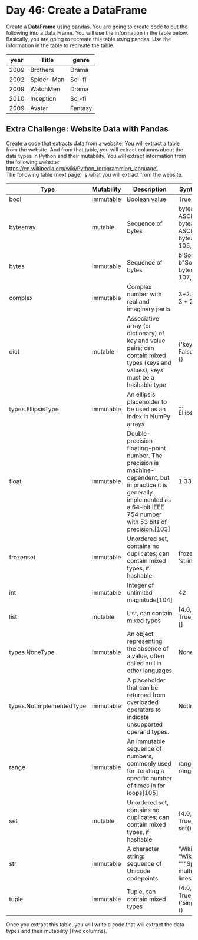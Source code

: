# Day 46: Create a DataFrame  

Create a **DataFrame** using pandas. You are going to create code to put the following into a Data Frame. You will use the information in the table  below. Basically, you are going to recreate this table using pandas. Use the information in the table to recreate the table.  

| year | Title        | genre  |
|------|--------------|--------|
| 2009 | Brothers     | Drama  |
| 2002 | Spider-Man   | Sci-fi |
| 2009 | WatchMen     | Drama  |
| 2010 | Inception    | Sci-fi |
| 2009 | Avatar       | Fantasy |

## Extra Challenge:  Website Data  with Pandas

Create a code that extracts data from a website. You will extract a table from the website. And from that table, you will extract columns about the data types in Python and their mutability. You will extract information from the following website:  
<https://en.wikipedia.org/wiki/Python_(programming_language)>  
The following table (next page) is what you will extract from the website.

| Type | Mutability | Description | Syntax examples |
| ---- | ---------- | ----------- | --------------- |
| bool | immutable  | Boolean value | True, False |
| bytearray | mutable  | Sequence of bytes | bytearray(b'Some ASCII')<br>bytearray(b"Some ASCII")<br> bytearray([119, 105, 107, 105]) |
| bytes | immutable  | Sequence of bytes | b'Some ASCII'<br> b"Some ASCII"<br> bytes([119, 105, 107, 105]) |
| complex | immutable  | Complex number with real and imaginary parts | 3+2.7j <br> 3 + 2.7j |
| dict | mutable  | Associative array (or dictionary) of key and value pairs; can contain mixed types (keys and values); keys must be a hashable type | {'key1': 1.0, 3: False}<br> {} |
| types.EllipsisType | immutable  | An ellipsis placeholder to be used as an index in NumPy arrays | ... <br> Ellipsis |
| float | immutable  | Double-precision floating-point number. The precision is machine-dependent, but in practice it is generally implemented as a 64-bit IEEE 754 number with 53 bits of precision.[103] | 1.33333 |
| frozenset | immutable  | Unordered set, contains no duplicates; can contain mixed types, if hashable | frozenset([4.0, 'string', True]) |
| int | immutable  | Integer of unlimited magnitude[104] | 42 |
| list | mutable  | List, can contain mixed types | [4.0, 'string', True] <br> [] |
| types.NoneType | immutable  | An object representing the absence of a value, often called null in other languages | None |
| types.NotImplementedType | immutable  | A placeholder that can be returned from overloaded operators to indicate unsupported operand types. | NotImplemented |
| range | immutable  | An immutable sequence of numbers, commonly used for iterating a specific number of times in for loops[105] | range(−1, 10) <br> range(10, −5, −2) |
| set | mutable  | Unordered set, contains no duplicates; can contain mixed types, if hashable | {4.0, 'string', True} <br> set() |
| str | immutable  | A character string: sequence of Unicode codepoints | 'Wikipedia' <br> "Wikipedia" <br>"""Spanning <br> multiple <br> lines""" |
| tuple | immutable  | Tuple, can contain mixed types | (4.0, 'string', True) <br> ('single element',) <br> () |

Once  you  extract  this  table,  you  will  write  a  code  that  will
extract  the  data  types  and  their  mutability  (Two  columns).
